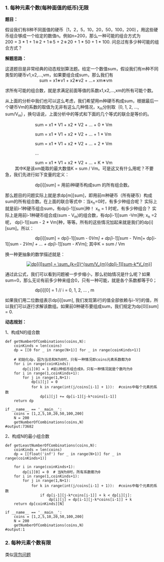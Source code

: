 ### 1. 每种元素个数(每种面值的纸币)无限

**题目：**

  假设我们有8种不同面值的硬币｛1，2，5，10，20，50，100，200｝，用这些硬币组合够成一个给定的数值n。例如n=200，那么一种可能的组合方式为    
200 = 3 * 1 + 1＊2 + 1＊5 + 2＊20 + 1 * 50 + 1 * 100. 问总过有多少种可能的组合方式？

**解题思路：**

  这道题目是非常经典的动态规划算法题。给定一个数值sum，假设我们有m种不同类型的硬币v1,v2,...,vm，如果要组合成sum，那么我们有   
&emsp;&emsp;&emsp;&emsp;&emsp;&emsp;&emsp;&emsp;sum = x1∗v1 + x2∗v2 + ...+ xm∗vm   

求所有可能的组合数，就是求满足前面等值的系数x1,x2,...,xm的所有可能个数。  

  从上面的分析中我们也可以这么考虑，我们希望用m种硬币构成sum，根据最后一个硬币Vm的系数的取值为无非有这么几种情况，x<sub>m</sub>分别取｛0, 1, 2, ..., sum/V<sub>m</sub>｝，换句话说，上面分析中的等式和下面的几个等式的联合是等价的。

&emsp;&emsp;&emsp;&emsp;&emsp;&emsp;&emsp;sum = x1 * V1 + x2 * V2 + ... + 0 * Vm

&emsp;&emsp;&emsp;&emsp;&emsp;&emsp;&emsp;sum = x1 * V1 + x2 * V2 + ... + 1 * Vm

&emsp;&emsp;&emsp;&emsp;&emsp;&emsp;&emsp;sum = x1 * V1 + x2 * V2 + ... + 2 * Vm

&emsp;&emsp;&emsp;&emsp;&emsp;&emsp;&emsp;...

&emsp;&emsp;&emsp;&emsp;&emsp;&emsp;&emsp;sum = x1 * V1 + x2 * V2 + ... + K * Vm  
　　
  其中K是该xm能取的最大数值K = sum / Vm。可是这又有什么用呢？不要急，我们先进行如下变量的定义：

&emsp;&emsp;&emsp;&emsp;&emsp;&emsp;&emsp;dp[i][sum] = 用前i种硬币构成sum 的所有组合数。
　
 
  那么题目的问题实际上就是求dp[m][sum]，即用前m种硬币（所有硬币）构成sum的所有组合数。在上面的联合等式中：当x<sub>n</sub>=0时，有多少种组合呢？ 实际上就是前i-1种硬币组合sum，有dp[i-1][sum]种！ x<sub>n</sub> = 1 时呢，有多少种组合？ 实际上是用前i-1种硬币组合成(sum - V<sub>m</sub>)的组合数，有dp[i-1][sum -Vm]种; x<sub>n</sub> =2呢， dp[i-1][sum - 2 * Vm]种，等等。所有的这些情况加起来就是我们的dp[i][sum]。所以：

&emsp;&emsp;&emsp;&emsp;&emsp;&emsp;&emsp;dp[i][sum] = dp[i-1][sum - 0*Vm] + dp[i-1][sum - 1*Vm]+ dp[i-1][sum - 2*Vm] + ... + dp[i-1][sum - K*Vm]; 其中K = sum / Vm

换一种更抽象的数学描述就是：  

&emsp;&emsp;&emsp;&emsp;&emsp;<a href="https://www.codecogs.com/eqnedit.php?latex=dp[i][sum]&space;=&space;\sum_{k=0}^{sum/V_{m}}dp[i-1][sum-k*V_{m}]" target="_blank"><img src="https://latex.codecogs.com/gif.latex?dp[i][sum]&space;=&space;\sum_{k=0}^{sum/V_{m}}dp[i-1][sum-k*V_{m}]" title="dp[i][sum] = \sum_{k=0}^{sum/V_{m}}dp[i-1][sum-k*V_{m}]" /></a>

  通过此公式，我们可以看到问题被一步步缩小，那么初始情况是什么呢？如果sum=0，那么无论有前多少种来组合0，只有一种可能，就是各个系数都等于0；

&emsp;&emsp;&emsp;&emsp;&emsp;&emsp;&emsp;dp[i][0] = 1   // i = 0, 1, 2, ... , m

  如果我们用二位数组表示dp[i][sum], 我们发现第i行的值全部依赖与i-1行的值，所以我们可以逐行求解该数组。如果前0种硬币要组成sum，我们规定为dp[0][sum] = 0. 

**动态规划：**  

1、构成N的组合数
```
def getNumberOfCombinations(coins,N):
    coinKinds = len(coins)
    dp = [[0 for _ in range(N+1)] for _ in range(coinKinds+1)]
    
    # 初始化dp，因为当总和N为0时，只有一种情况即coins元素系数都为0
    for i in range(coinKinds):
        dp[i][0] = 1 #前i种纸币组合成0，只有一种情况就是个数均为0
    for i in range(1,coinKinds+1):
        for j in range(1,N+1):
            dp[i][j] = 0
            for k in range(int(j/coins[i-1] + 1)):  #coins中每个元素的系数
                dp[i][j] += dp[i-1][j-k*coins[i-1]]
    return dp
    
if __name__ == '__main__':
    coins = [1,2,5,10,20,50,100,200]
    N = 200
    getNumberOfCombinations(coins,N)
#output:73682
```

2、构成N的最小组合数
```
def getLeastNumberOfCombinations(coins,N):
    coinKinds = len(coins)
    dp = [[float('inf') for _ in range(N+1)] for _ in range(coinKinds+1)]
    
    for i in range(coinKinds+1):
        dp[i][0] = 0  # 当N为0时，所有系数都为0
    for i in range(1,coinKinds+1):
        for j in range(1,N+1):
            for k in range(int(j/coins[i-1] + 1)):  #coins中每个元素的系数
                if dp[i-1][j-k*coins[i-1]] + k < dp[i][j]:
                    dp[i][j] = dp[i-1][j-k*coins[i-1]] + k
    return dp[coinKinds][N]
    
if __name__ == '__main__':
    coins = [1,2,5,10,20,50,100,200]
    N = 200
    getNumberOfCombinations(coins,N)
#output:1
```


### 2. 每种元素个数有限

 类似[背包问题](https://github.com/Choven-Meng/Algorithms/blob/master/Dynamic_Programming/Knapsack.md)

